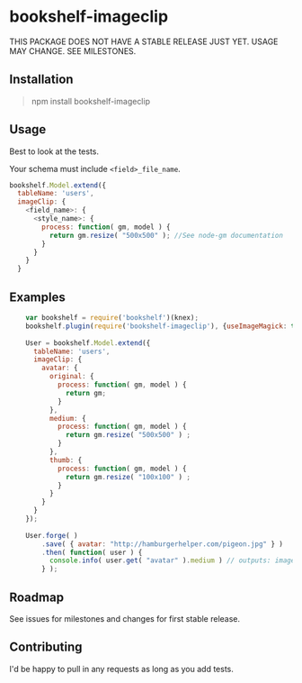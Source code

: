 # bookshelf-imageclip

THIS PACKAGE DOES NOT HAVE A STABLE RELEASE JUST YET. USAGE MAY CHANGE. SEE MILESTONES.

## Installation
> npm install bookshelf-imageclip

## Usage
Best to look at the tests.

Your schema must include ```<field>_file_name```.
```js
bookshelf.Model.extend({
  tableName: 'users',
  imageClip: {
    <field_name>: {
      <style_name>: {
        process: function( gm, model ) {
          return gm.resize( "500x500" ); //See node-gm documentation
        }
      }
    }
  }
```

## Examples
```js
    var bookshelf = require('bookshelf')(knex);
    bookshelf.plugin(require('bookshelf-imageclip'), {useImageMagick: true});
    
    User = bookshelf.Model.extend({
      tableName: 'users',
      imageClip: {
        avatar: {
          original: {
            process: function( gm, model ) {
              return gm;
            }
          },
          medium: {
            process: function( gm, model ) {
              return gm.resize( "500x500" ) ;
            }
          },
          thumb: {
            process: function( gm, model ) {
              return gm.resize( "100x100" ) ;
            }
          }
        }
      }
    });
    
    User.forge( )
        .save( { avatar: "http://hamburgerhelper.com/pigeon.jpg" } )
        .then( function( user ) {
          console.info( user.get( "avatar" ).medium ) // outputs: images/244/8ea/avatar/medium/pigeon.jpg
        } );
```

## Roadmap
See issues for milestones and changes for first stable release.

## Contributing
I'd be happy to pull in any requests as long as you add tests.
